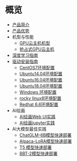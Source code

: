 # 概览


* [产品简介](/gpu/introduction)
* [产品优势](/gpu/advantage)
* 机型与性能
    * [GPU云主机机型](/gpu/type)
    * [抢占式GPU云主机](/gpu/Spotinstance_gpu)
* [深度学习指南](/gpu/practice)
* [驱动安装指南](/gpu/operation/index)
    * [CentOS7环境配置](/gpu/operation/centos7_cuda)
    * [Ubuntu14.04环境配置](/gpu/operation/ubuntu14_cuda)
    * [Ubuntu16.04环境配置](/gpu/operation/ubuntu16_cuda)
    * [Ubuntu18.04环境配置](/gpu/operation/ubuntu18_cuda)
    * [Windows 环境配置](/gpu/operation/Windows_cuda)
    * [rocky linux8环境配置](/gpu/operation/RockyLinux8_cuda)
    * [Redhat 6.6环境配置](/gpu/operation/redhat6.6_cuda)
*  AI绘画
    * [AI绘画Web UI实践](/gpu/practice/stable_diffusion_webui)
    * [AI绘画jupyter实践](/gpu/practice/stable_diffusion)
*  AI大模型最佳实践
    * [ChatGLM-6B模型快速部署](/gpu/practice/ChatGLM)
    * [Alpaca-LoRA模型快速部署](/gpu/practice/Alpaca-LoRA)
    * [T5 模型快速部署](/gpu/practice/T5) 
    * [BBT-2模型快速部署](/gpu/practice/BBT-2)

    

